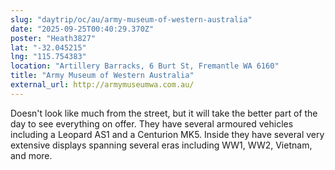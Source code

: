 ```yaml
---
slug: "daytrip/oc/au/army-museum-of-western-australia"
date: "2025-09-25T00:40:29.370Z"
poster: "Heath3827"
lat: "-32.045215"
lng: "115.754383"
location: "Artillery Barracks, 6 Burt St, Fremantle WA 6160"
title: "Army Museum of Western Australia"
external_url: http://armymuseumwa.com.au/
---
```

Doesn't look like much from the street, but it will take the better part of the day to see everything on offer. They have several armoured vehicles including a Leopard AS1 and a Centurion MK5. Inside they have several very extensive displays spanning several eras including WW1, WW2, Vietnam, and more.